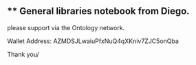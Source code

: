 ** General libraries notebook from Diego. 
-----
please support via the Ontology network.

Wallet Address:
AZMDSJLwaiuPfxNuQ4qXKniv7ZJC5onQba

Thank you/